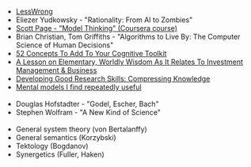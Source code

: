 - [LessWrong](http://www.lesswrong.com)
- Eliezer Yudkowsky - "Rationality: From AI to Zombies"
- [Scott Page - "Model Thinking" (Coursera course)](http://www.coursera.org/learn/model-thinking)
- Brian Christian, Tom Griffiths - "Algorithms to Live By: The Computer Science of Human Decisions"
- [52 Concepts To Add To Your Cognitive Toolkit](http://mcntyr.com/52-concepts-cognitive-toolkit/)
- [A Lesson on Elementary, Worldly Wisdom As It Relates To Investment Management & Business](https://old.ycombinator.com/munger.html)
- [Developing Good Research Skills: Compressing Knowledge](http://rs.io/developing-good-research-skills-compressing-knowledge/)
- [Mental models I find repeatedly useful](https://medium.com/@yegg/mental-models-i-find-repeatedly-useful-936f1cc405d#.5la6t5io3)
<br><br>
- Douglas Hofstadter - "Godel, Escher, Bach"
- Stephen Wolfram - "A New Kind of Science"
<br><br>
- General system theory (von Bertalanffy)
- General semantics (Korzybski)
- Tektology (Bogdanov)
- Synergetics (Fuller, Haken)
